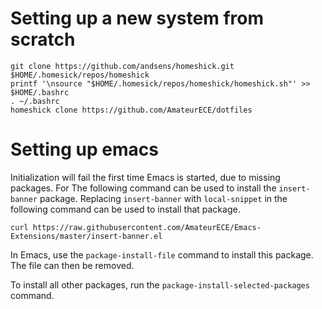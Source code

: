 # Setting up a new system from scratch

```
git clone https://github.com/andsens/homeshick.git $HOME/.homesick/repos/homeshick
printf '\nsource "$HOME/.homesick/repos/homeshick/homeshick.sh"' >> $HOME/.bashrc
. ~/.bashrc
homeshick clone https://github.com/AmateurECE/dotfiles
```

# Setting up emacs

Initialization will fail the first time Emacs is started, due to missing
packages. For The following command can be used to install the `insert-banner`
package. Replacing `insert-banner` with `local-snippet` in the following
command can be used to install that package.

```
curl https://raw.githubusercontent.com/AmateurECE/Emacs-Extensions/master/insert-banner.el
```

In Emacs, use the `package-install-file` command to install this package. The
file can then be removed.

To install all other packages, run the `package-install-selected-packages`
command.
